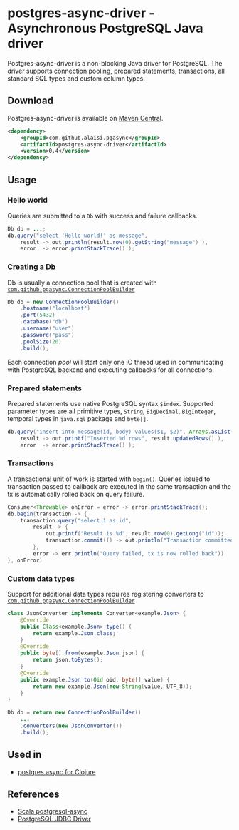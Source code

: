 # postgres-async-driver - Asynchronous PostgreSQL Java driver

Postgres-async-driver is a non-blocking Java driver for PostgreSQL. The driver supports connection pooling, prepared statements, transactions, all standard SQL types and custom column types. 

## Download

Postgres-async-driver is available on [Maven Central](http://search.maven.org/#search|ga|1|g%3A%22com.github.alaisi.pgasync%22).

```xml
<dependency>
    <groupId>com.github.alaisi.pgasync</groupId>
    <artifactId>postgres-async-driver</artifactId>
    <version>0.4</version>
</dependency>
```

## Usage

### Hello world

Queries are submitted to a `Db` with success and failure callbacks.

```java
Db db = ...;
db.query("select 'Hello world!' as message",
    result -> out.println(result.row(0).getString("message") ),
    error  -> error.printStackTrace() );
```

### Creating a Db

Db is usually a connection pool that is created with [`com.github.pgasync.ConnectionPoolBuilder`](https://github.com/alaisi/postgres-async-driver/blob/master/src/main/java/com/github/pgasync/ConnectionPoolBuilder.java)

```java
Db db = new ConnectionPoolBuilder()
    .hostname("localhost")
    .port(5432)
    .database("db")
    .username("user")
    .password("pass")
    .poolSize(20)
    .build();
```

Each connection *pool* will start only one IO thread used in communicating with PostgreSQL backend and executing callbacks for all connections.

### Prepared statements

Prepared statements use native PostgreSQL syntax `$index`. Supported parameter types are all primitive types, `String`, `BigDecimal`, `BigInteger`, temporal types in `java.sql` package and `byte[]`.

```java
db.query("insert into message(id, body) values($1, $2)", Arrays.asList(123, "hello"),
    result -> out.printf("Inserted %d rows", result.updatedRows() ),
    error  -> error.printStackTrace() );
```

### Transactions

A transactional unit of work is started with `begin()`. Queries issued to transaction passed to callback are executed in the same transaction and the tx is automatically rolled back on query failure.

```java
Consumer<Throwable> onError = error -> error.printStackTrace();
db.begin(transaction -> {
    transaction.query("select 1 as id",
        result -> {
            out.printf("Result is %d", result.row(0).getLong("id"));
            transaction.commit(() -> out.println("Transaction committed"), onError);
        },
        error -> err.println("Query failed, tx is now rolled back"))
}, onError)
```

### Custom data types

Support for additional data types requires registering converters to [`com.github.pgasync.ConnectionPoolBuilder`](https://github.com/alaisi/postgres-async-driver/blob/master/src/main/java/com/github/pgasync/ConnectionPoolBuilder.java)

```java
class JsonConverter implements Converter<example.Json> {
    @Override
    public Class<example.Json> type() {
        return example.Json.class;
    }
    @Override
    public byte[] from(example.Json json) {
        return json.toBytes();
    }
    @Override
    public example.Json to(Oid oid, byte[] value) {
        return new example.Json(new String(value, UTF_8));
    }
}

Db db = return new ConnectionPoolBuilder()
    ...
    .converters(new JsonConverter())
    .build();
```

## Used in

* [postgres.async for Clojure](https://github.com/alaisi/postgres.async)

## References
* [Scala postgresql-async](https://raw.github.com/mauricio/postgresql-async)
* [PostgreSQL JDBC Driver](http://jdbc.postgresql.org/about/about.html)

